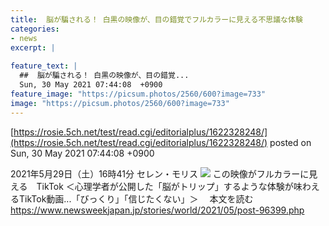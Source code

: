 ```yaml
---
title:  脳が騙される！ 白黒の映像が、目の錯覚でフルカラーに見える不思議な体験  
categories:
- news
excerpt: |
  
feature_text: |
  ##  脳が騙される！ 白黒の映像が、目の錯覚...
  Sun, 30 May 2021 07:44:08  +0900
feature_image: "https://picsum.photos/2560/600?image=733"
image: "https://picsum.photos/2560/600?image=733"
---
```


[https://rosie.5ch.net/test/read.cgi/editorialplus/1622328248/](https://rosie.5ch.net/test/read.cgi/editorialplus/1622328248/)
posted on Sun, 30 May 2021 07:44:08  +0900

<!--more-->

2021年5月29日（土）16時41分 セレン・モリス ![](https://www.newsweekjapan.jp/stories/assets_c/2021/05/210529tik01-thumb-600x465-253891.jpg) この映像がフルカラーに見える　TikTok ＜心理学者が公開した「脳がトリップ」するような体験が味わえるTikTok動画...「びっくり」「信じたくない」＞ 　本文を読む https://www.newsweekjapan.jp/stories/world/2021/05/post-96399.php
